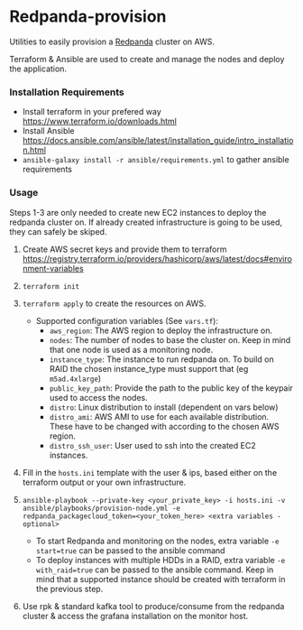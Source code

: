 # Redpanda-provision

Utilities to easily provision a [Redpanda](https://vectorized.io) cluster on AWS.

Terraform & Ansible are used to create and manage the nodes and deploy the application.

### Installation Requirements

* Install terraform in your prefered way https://www.terraform.io/downloads.html
* Install Ansible https://docs.ansible.com/ansible/latest/installation_guide/intro_installation.html
* `ansible-galaxy install -r ansible/requirements.yml` to gather ansible requirements

### Usage

Steps 1-3 are only needed to create new EC2 instances to deploy the redpanda cluster on.
If already created infrastructure is going to be used, they can safely be skiped.

1. Create AWS secret keys and provide them to terraform https://registry.terraform.io/providers/hashicorp/aws/latest/docs#environment-variables
2. `terraform init`
3. `terraform apply` to create the resources on AWS.
    - Supported configuration variables (See `vars.tf`):
        - `aws_region`: The AWS region to deploy the infrastructure on.
        - `nodes`: The number of nodes to base the cluster on. Keep in mind that one node is used as a monitoring node.
        - `instance_type`: The instance to run redpanda on. To build on RAID the chosen instance_type must support that (eg `m5ad.4xlarge`)
        - `public_key_path`: Provide the path to the public key of the keypair used to access the nodes.
        - `distro`: Linux distribution to install (dependent on vars below)
        - `distro_ami`: AWS AMI to use for each available distribution.
        These have to be changed with according to the chosen AWS region.
        - `distro_ssh_user`: User used to ssh into the created EC2 instances.
4. Fill in the `hosts.ini` template with the user & ips, based either on the terraform output or your own infrastructure.
5. `ansible-playbook --private-key <your_private_key> -i hosts.ini -v ansible/playbooks/provision-node.yml -e redpanda_packagecloud_token=<your_token_here> <extra variables - optional>`
    - To start Redpanda and monitoring on the nodes, extra variable `-e start=true` can be passed to the ansible command
    - To deploy instances with multiple HDDs in a RAID, extra variable `-e with_raid=true` can be passed to the ansible command.
      Keep in mind that a supported instance should be created with terraform in the previous step.

6. Use rpk & standard kafka tool to produce/consume from the redpanda cluster & access the grafana installation on the monitor host.
